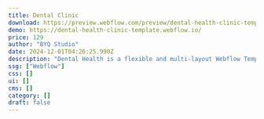 ```yaml
---
title: Dental Clinic
download: https://preview.webflow.com/preview/dental-health-clinic-template?utm_medium=preview_link&utm_source=designer&utm_content=dental-health-clinic-template&preview=021ba6da05f4ddc6db7197513f3f4586&workflow=preview
demo: https://dental-health-clinic-template.webflow.io/
price: 129
author: "BYQ Studio"
date: 2024-12-01T04:26:25.990Z
description: "Dental Health is a flexible and multi-layout Webflow Template designed for dental clinics and other medical industry businesses. With its modern design and extensive features, it has everything you need to create a professional and impact"
ssg: ["Webflow"]
css: []
ui: []
cms: []
category: []
draft: false
---
```

